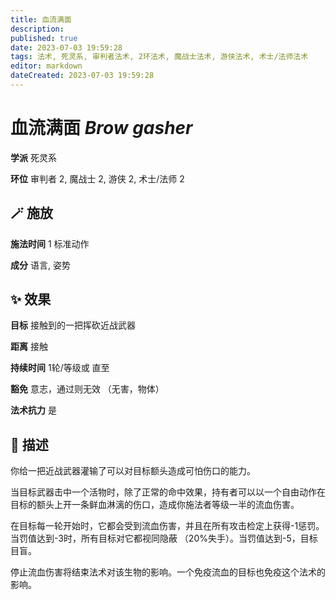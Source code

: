 ```yaml
---
title: 血流满面
description: 
published: true
date: 2023-07-03 19:59:28
tags: 法术, 死灵系, 审判者法术, 2环法术, 魔战士法术, 游侠法术, 术士/法师法术
editor: markdown
dateCreated: 2023-07-03 19:59:28
---
```


# **血流满面** *Brow gasher*

**学派** 死灵系 

**环位** 审判者 2, 魔战士 2, 游侠 2, 术士/法师 2

## 🪄 施放

**施法时间** 1 标准动作

**成分** 语言, 姿势

## ✨ 效果 

**目标** 接触到的一把挥砍近战武器 

**距离** 接触  

**持续时间** 1轮/等级或 直至 

**豁免** 意志，通过则无效 （无害，物体）

**法术抗力** 是

## 📖 描述

你给一把近战武器灌输了可以对目标额头造成可怕伤口的能力。

当目标武器击中一个活物时，除了正常的命中效果，持有者可以以一个自由动作在目标的额头上开一条鲜血淋漓的伤口，造成你施法者等级一半的流血伤害。

在目标每一轮开始时，它都会受到流血伤害，并且在所有攻击检定上获得-1惩罚。当罚值达到-3时，所有目标对它都视同隐蔽 （20%失手）。当罚值达到-5，目标目盲。

停止流血伤害将结束法术对该生物的影响。一个免疫流血的目标也免疫这个法术的影响。
    